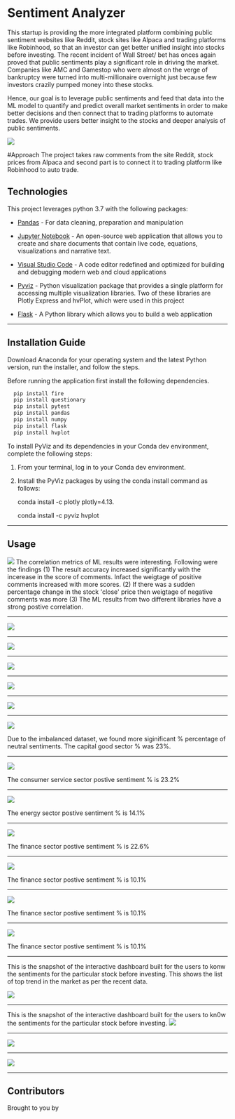 # Sentiment Analyzer

This startup is providing the more integrated platform combining public sentiment websites like Reddit, stock sites like Alpaca and trading platforms like Robinhood, so that an investor can get better unified insight into stocks before investing. The recent incident of Wall Street/ bet has onces again proved that public sentiments play a significant role in driving the market. Companies like AMC and Gamestop who were almost on the verge of bankruptcy were turned into multi-millionaire overnight just because few investors crazily pumped money into these stocks. 

Hence, our goal is to leverage public sentiments and feed that data into the ML model to quantify and predict overall market sentiments in order to make better decisions and then connect that to trading platforms to automate trades. We provide users better insight to the stocks and deeper analysis of public sentiments.

![](snapshots/intro.PNG)

#Approach
The project takes raw comments from the site Reddit, stock prices from Alpaca and second part is to connect it to trading platform like Robinhood to auto trade. 

## Technologies

This project leverages python 3.7 with the following packages:

* [Pandas](https://pandas.pydata.org/) - For data cleaning, preparation and manipulation

* [Jupyter Notebook](https://jupyter.org/) - An open-source web application that allows you to create and share documents that contain live code, equations, visualizations and narrative text.

* [Visual Studio Code](https://code.visualstudio.com/) - A code editor redefined and optimized for building and debugging modern web and cloud applications

* [Pyviz](https://pyviz.org/) - Python visualization package that provides a single platform for accessing multiple visualization libraries. Two of these libraries are Plotly Express and hvPlot, which were used in this project

* [Flask](https://flask.palletsprojects.com/en/1.1.x/) - A Python library which allows you to build a web application


---

## Installation Guide

Download Anaconda for your operating system and the latest Python version, run the installer, and follow the steps.

Before running the application first install the following dependencies.

```python
  pip install fire
  pip install questionary
  pip install pytest
  pip install pandas
  pip install numpy
  pip install flask
  pip install hvplot
```

To install PyViz and its dependencies in your Conda dev environment, complete the following steps:

1. From your terminal, log in to your Conda dev environment.

2. Install the PyViz packages by using the conda install command as follows:
    
	conda install -c plotly plotly=4.13.
    
    conda install -c pyviz hvplot
-----------------------------------------------------------------------------------------------------------------------------------------------------

## Usage




![](snapshots/correlation.PNG)
The correlation metrics of ML results were interesting. Following were the findings (1) The result accuracy increased significantly with the incerease in the score of comments. Infact the weigtage of positive comments increased with more scores. (2) If there was a sudden percentage change in the stock 'close' price then weigtage of negative comments was more (3) The ML results from two different libraries have a strong  postive correlation.

--------------------------------------------------------------------------------------------------------------------------------------------

![](snapshots/cross_results.PNG)

--------------------------------------------------------------------------------------------------------------------------------------------

![](snapshots/snapshots.PNG)

--------------------------------------------------------------------------------------------------------------------------------------------
![](snapshots/polarity_variation.PNG)

--------------------------------------------------------------------------------------------------------------------------------------------

![](snapshots/score.PNG)

--------------------------------------------------------------------------------------------------------------------------------------------

![](snapshots/sentiment_trend.PNG)

--------------------------------------------------------------------------------------------------------------------------------------------

![](snapshots/capital_goods.PNG)

Due to the imbalanced dataset, we found more siginificant % percentage of neutral sentiments. The capital good sector % was 23%.

--------------------------------------------------------------------------------------------------------------------------------------------

![](snapshots/customer_services.PNG)

The consumer service sector postive sentiment % is 23.2%

--------------------------------------------------------------------------------------------------------------------------------------------

![](snapshots/energy.PNG)

The energy sector postive sentiment % is 14.1%


--------------------------------------------------------------------------------------------------------------------------------------------

![](snapshots/finance.PNG)

The finance sector postive sentiment % is 22.6%

--------------------------------------------------------------------------------------------------------------------------------------------

![](snapshots/health_care.PNG)

The finance sector postive sentiment % is 10.1%

--------------------------------------------------------------------------------------------------------------------------------------------

![](snapshots/public_utilities.PNG)

The finance sector postive sentiment % is 10.1%

--------------------------------------------------------------------------------------------------------------------------------------------

![](snapshots/public_utilities.PNG)

The finance sector postive sentiment % is 10.1%

--------------------------------------------------------------------------------------------------------------------------------------------

This is the snapshot of the interactive dashboard built for the users to konw the sentiments for the particular stock before investing.
This shows the list of top trend in the market as per the recent data.

![](snapshots/public_sentiments.PNG)

--------------------------------------------------------------------------------------------------------------------------------------------

This is the snapshot of the interactive dashboard built for the users to kn0w the sentiments for the particular stock before investing. 
![](snapshots/for_which_stock.PNG)

--------------------------------------------------------------------------------------------------------------------------------------------

![](snapshots/range_of_Sentiments.PNG)

--------------------------------------------------------------------------------------------------------------------------------------------

![](snapshots/range_of_Sentiments.PNG)

--------------------------------------------------------------------------------------------------------------------------------------------



## Contributors

Brought to you by 
